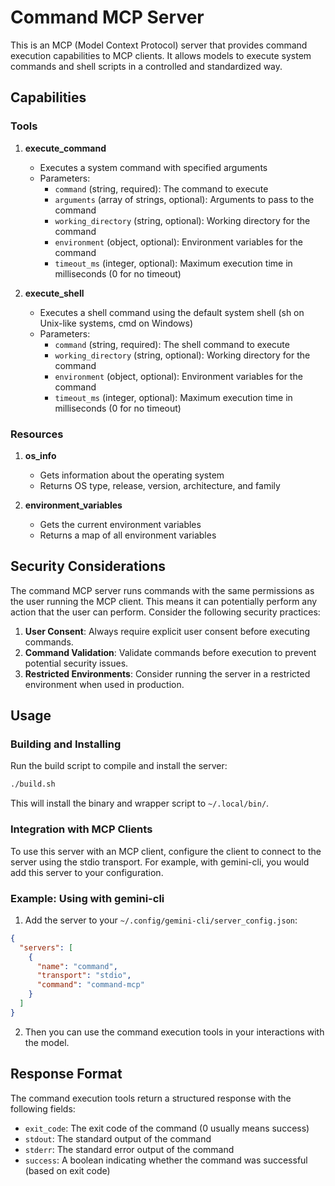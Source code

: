# Command MCP Server

This is an MCP (Model Context Protocol) server that provides command execution capabilities to MCP clients. It allows models to execute system commands and shell scripts in a controlled and standardized way.

## Capabilities

### Tools

1. **execute_command**
   - Executes a system command with specified arguments
   - Parameters:
     - `command` (string, required): The command to execute
     - `arguments` (array of strings, optional): Arguments to pass to the command
     - `working_directory` (string, optional): Working directory for the command
     - `environment` (object, optional): Environment variables for the command
     - `timeout_ms` (integer, optional): Maximum execution time in milliseconds (0 for no timeout)

2. **execute_shell**
   - Executes a shell command using the default system shell (sh on Unix-like systems, cmd on Windows)
   - Parameters:
     - `command` (string, required): The shell command to execute
     - `working_directory` (string, optional): Working directory for the command
     - `environment` (object, optional): Environment variables for the command
     - `timeout_ms` (integer, optional): Maximum execution time in milliseconds (0 for no timeout)

### Resources

1. **os_info**
   - Gets information about the operating system
   - Returns OS type, release, version, architecture, and family

2. **environment_variables**
   - Gets the current environment variables
   - Returns a map of all environment variables

## Security Considerations

The command MCP server runs commands with the same permissions as the user running the MCP client. This means it can potentially perform any action that the user can perform. Consider the following security practices:

1. **User Consent**: Always require explicit user consent before executing commands.
2. **Command Validation**: Validate commands before execution to prevent potential security issues.
3. **Restricted Environments**: Consider running the server in a restricted environment when used in production.

## Usage

### Building and Installing

Run the build script to compile and install the server:

```bash
./build.sh
```

This will install the binary and wrapper script to `~/.local/bin/`.

### Integration with MCP Clients

To use this server with an MCP client, configure the client to connect to the server using the stdio transport. For example, with gemini-cli, you would add this server to your configuration.

### Example: Using with gemini-cli

1. Add the server to your `~/.config/gemini-cli/server_config.json`:

```json
{
  "servers": [
    {
      "name": "command",
      "transport": "stdio",
      "command": "command-mcp"
    }
  ]
}
```

2. Then you can use the command execution tools in your interactions with the model.

## Response Format

The command execution tools return a structured response with the following fields:

- `exit_code`: The exit code of the command (0 usually means success)
- `stdout`: The standard output of the command
- `stderr`: The standard error output of the command
- `success`: A boolean indicating whether the command was successful (based on exit code) 